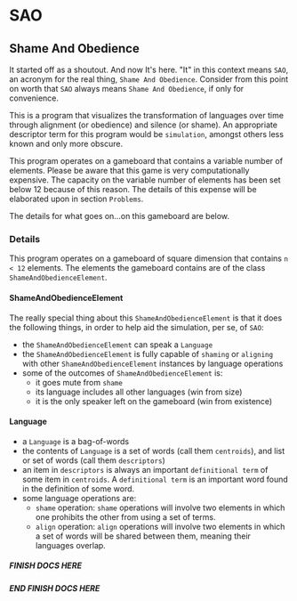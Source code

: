 # SAO
## Shame And Obedience

It started off as a shoutout. And now It's here. "It" in this
context means `SAO`, an acronym for the real thing, `Shame And Obedience`. Consider
from this point on worth that `SAO` always means `Shame And Obedience`, if only
for convenience.

This is a program that visualizes the transformation of languages over time through
alignment (or obedience) and silence (or shame). An appropriate descriptor term
for this program would be `simulation`, amongst others less known and only more
obscure.

This program operates on a gameboard that contains a variable number of elements.
Please be aware that this game is very computationally expensive. The capacity
on the variable number of elements has been set below 12 because of this reason.
The details of this expense will be elaborated upon in section `Problems`.  

The details for what goes on...on this gameboard are below.

### Details
This program operates on a gameboard of square dimension that contains `n < 12`
elements. The elements the gameboard contains are of the class `ShameAndObedienceElement`.

#### ShameAndObedienceElement
The really special thing about this `ShameAndObedienceElement` is that it does the
following things, in order to help aid the simulation, per se, of `SAO`:
- the `ShameAndObedienceElement` can speak a `Language`
- the `ShameAndObedienceElement` is fully capable of `shaming` or `aligning` with other
  `ShameAndObedienceElement` instances by language operations
- some of the outcomes of `ShameAndObedienceElement` is:
    - it goes mute from `shame`
    - its language includes all other languages (win from size)
    - it is the only speaker left on the gameboard (win from existence)


#### Language
- a `Language` is a bag-of-words
- the contents of `Language` is a set of words (call them `centroids`), and
  list or set of words (call them `descriptors`)
- an item in `descriptors` is always an important `definitional term` of some
  item in `centroids`. A `definitional term` is an important word found in the
  definition of some word.
- some language operations are:
  - `shame` operation: `shame` operations will involve two elements in which
                        one prohibits the other from using a set of terms.
  - `align` operation: `align` operations will involve two elements in which
                        a set of words will be shared between them, meaning
                        their languages overlap.

##### FINISH DOCS HERE


##### END FINISH DOCS HERE
